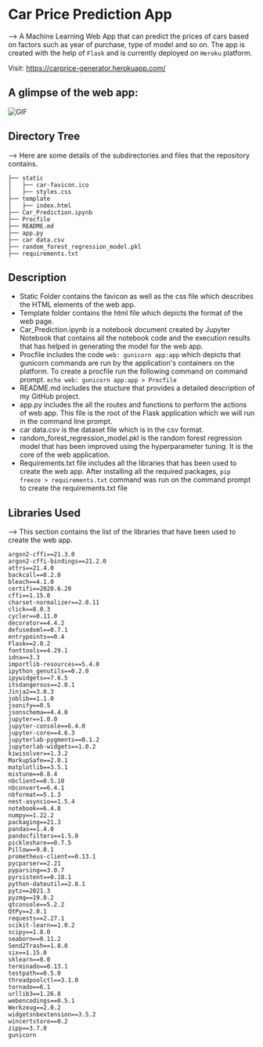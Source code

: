 # Car Price Prediction App

--> A Machine Learning Web App that can predict the prices of cars based on factors such as year of purchase, type of model and so on. The app is created with the help of  ```Flask``` and is currently deployed on ```Heroku``` platform.

Visit: https://carprice-generator.herokuapp.com/

## A glimpse of the web app:

 ![GIF](readme_resources/ipl-first-innings-score-web-app.gif)
 

## Directory Tree
--> Here are some details of the subdirectories and files that the repository contains. 
```
├── static 
│   ├── car-favicon.ico
│   ├── styles.css
├── template
│   ├── index.html
├── Car_Prediction.ipynb
├── Procfile
├── README.md
├── app.py
├── car data.csv
├── random_forest_regression_model.pkl
├── requirements.txt
```
## Description
* Static Folder contains the favicon as well as the css file which describes the HTML elements of the web app.
* Template folder contains the html file which depicts the format of the web page.
* Car_Prediction.ipynb is a notebook document created by Jupyter Notebook that contains all the notebook code and the execution results that has helped in generating the model for the web app.
* Procfile includes the code ``` web: gunicorn app:app ``` which depicts that gunicorn commands are run by the application's containers on the platform. To create a procfile run the following command on command prompt. ``` echo web: gunicorn app:app > Procfile ```
* README.md includes the stucture that provides a detailed description of my GitHub project.
* app.py includes the all the routes and functions to perform the actions of web app. This file is the root of the Flask application which we will run in the command line prompt.
* car data.csv is the dataset file which is in the csv format.
* random_forest_regression_model.pkl is the random forest regression model that has been improved using the hyperparameter tuning. It is the core of the web application.
* Requirements.txt file includes all the libraries that has been used to create the web app. After installing all the required packages, ``` pip freeze > requirements.txt ``` command was run on the command prompt to create the requirements.txt file

## Libraries Used
--> This section contains the list of the libraries that have been used to create the web app. 
```
argon2-cffi==21.3.0
argon2-cffi-bindings==21.2.0
attrs==21.4.0
backcall==0.2.0
bleach==4.1.0
certifi==2020.6.20
cffi==1.15.0
charset-normalizer==2.0.11
click==8.0.3
cycler==0.11.0
decorator==4.4.2
defusedxml==0.7.1
entrypoints==0.4
Flask==2.0.2
fonttools==4.29.1
idna==3.3
importlib-resources==5.4.0
ipython_genutils==0.2.0
ipywidgets==7.6.5
itsdangerous==2.0.1
Jinja2==3.0.3
joblib==1.1.0
jsonify==0.5
jsonschema==4.4.0
jupyter==1.0.0
jupyter-console==6.4.0
jupyter-core==4.6.3
jupyterlab-pygments==0.1.2
jupyterlab-widgets==1.0.2
kiwisolver==1.3.2
MarkupSafe==2.0.1
matplotlib==3.5.1
mistune==0.8.4
nbclient==0.5.10
nbconvert==6.4.1
nbformat==5.1.3
nest-asyncio==1.5.4
notebook==6.4.8
numpy==1.22.2
packaging==21.3
pandas==1.4.0
pandocfilters==1.5.0
pickleshare==0.7.5
Pillow==9.0.1
prometheus-client==0.13.1
pycparser==2.21
pyparsing==3.0.7
pyrsistent==0.18.1
python-dateutil==2.8.1
pytz==2021.3
pyzmq==19.0.2
qtconsole==5.2.2
QtPy==2.0.1
requests==2.27.1
scikit-learn==1.0.2
scipy==1.8.0
seaborn==0.11.2
Send2Trash==1.8.0
six==1.15.0
sklearn==0.0
terminado==0.13.1
testpath==0.5.0
threadpoolctl==3.1.0
tornado==6.1
urllib3==1.26.8
webencodings==0.5.1
Werkzeug==2.0.2
widgetsnbextension==3.5.2
wincertstore==0.2
zipp==3.7.0
gunicorn
```




